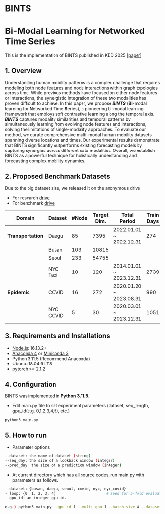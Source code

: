 # BINTS

# Bi-Modal Learning for Networked Time Series

This is the implementation of BINTS published in KDD 2025 [[paper]](https://github.com/kaist-dmlab/BINTS)

## 1. Overview
Understanding human mobility patterns is a complex challenge that requires modeling both node features and node interactions within graph topologies across time. While previous methods have focused on either node features or interactions, the synergistic integration of these two modalities has proven difficult to achieve. In this paper, we propose ***BINTS*** (**BI**-modal learning for **N**etworked **T**ime **S**eries), a pioneering bi-modal learning framework that employs soft contrastive learning along the temporal axis. ***BINTS*** captures modality similarities and temporal patterns by simultaneously learning from evolving node features and interactions, solving the limitations of single-modality approaches. To evaluate our method, we curate comprehensive multi-modal human mobility datasets spanning diverse locations and times. Our experimental results demonstrate that BINTS significantly outperforms existing forecasting models by capturing synergies across different data modalities. Overall, we establish BINTS as a powerful technique for holistically understanding and forecasting complex mobility dynamics.

## 2. Proposed Benchmark Datasets
Due to the big dataset size, we released it on the anonymous drive
- For research [drive](https://drive.google.com/file/d/1x07YXYeXXMBf7TzVCkLm4_Bfg3c49hEP/view?usp=sharing)
- For benchmark [drive](https://drive.google.com/file/d/1VcFUzvVFZutIKI2OD8bbwEoQX3uGLapV/view?usp=sharing)

| **Domain**       | **Dataset** | **#Node** | **Target Dim.** | **Total Period**             | **Train Days** | **Test Days** | **Time Interval** |
|------------------|-------------|------------|-----------------|------------------------------|----------------|---------------|-------------------|
| **Transportation** | Daegu       | 85         | 7395            | 2022.01.01 ~ 2022.12.31      | 274            | 91            | 1 hour            |
|                  | Busan       | 103        | 10815           |                              |                |               |                   |
|                  | Seoul       | 233        | 54755           |                              |                |               |                   |
|                  | NYC Taxi    | 10         | 120             | 2014.01.01 ~ 2023.12.31      | 2739           | 913           | 1 hour            |
| **Epidemic**     | COVID       | 16         | 272             | 2020.01.20 ~ 2023.08.31      | 990            | 330           | 1 day             |
|                  | NYC COVID   | 5          | 30              | 2020.03.01 ~ 2023.12.31      | 1051           | 350           | 1 day             |


## 3. Requirements and Installations
- [Node.js](https://nodejs.org/en/download/): 16.13.2+
- [Anaconda 4](https://docs.conda.io/projects/conda/en/latest/user-guide/install/index.html) or [Miniconda 3](https://docs.conda.io/en/latest/miniconda.html)
- Python 3.11.5 (Recommend Anaconda)
- Ubuntu 18.04.6 LTS
- pytorch >= 2.1.2

## 4. Configuration
BINTS was implemented in **Python 3.11.5.**
- Edit main.py file to set experiment parameters (dataset, seq_length, gpu_id(e.g. 0,1,2,3,4,5), etc.)
```bash
python3 main.py
```

## 5. How to run
- Parameter options
```bash
--dataset: the name of dataset (string)
--seq_day: the size of a lookback window (integer)
--pred_day: the size of a prediction window (integer)
```

- At current directory which has all source codes, run main.py with parameters as follows.
```bash
- dataset: {busan, daegu, seoul, covid, nyc, nyc_covid}
- loop: {0, 1, 2, 3, 4}                       # seed for 5-fold evaluation.
- gpu_id: an integer gpu id.

e.g.) python3 main.py --gpu_id 1 --multi_gpu 1 --batch_size 8 --dataset nyc --seq_day 4 --pred_day 7 --khop 5
```
